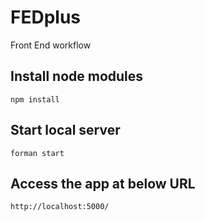 # FEDplus

Front End workflow

## Install node modules
	npm install

## Start local server
	forman start

## Access the app at below URL
	http://localhost:5000/